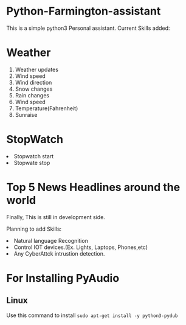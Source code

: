 # Python-Farmington-assistant

This is a simple python3 Personal assistant.
Current Skills added:
# Weather
  <ol>
  <li>Weather updates</li>
  <li>Wind speed</li>
  <li>Wind direction</li>
  <li>Snow changes</li>
  <li>Rain changes</li>
  <li>Wind speed</li>
  <li>Temperature(Fahrenheit)</li>
  <li>Sunraise</li>
  </ol>

# StopWatch
  <lo>
  <li>Stopwatch start</li>
  <li>Stopwate stop</li>
  </lo>
  
# Top 5 News Headlines around the world

Finally, This is still in development side.

Planning to add Skills:
  <lo>
  <li>Natural language Recognition</li>
  <li>Control IOT devices.(Ex. Lights, Laptops, Phones,etc)</li>
  <li>Any CyberAttck intrustion detection.</li>
  </lo>
  
# For Installing PyAudio
## Linux
  Use this command to install ``sudo apt-get install -y python3-pydub``

